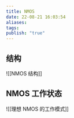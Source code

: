 ```yaml
---
title: NMOS
date: 22-08-21 16:03:54
aliases: 
tags: 
publish: "true"
---
```

## 结构

![[NMOS 结构]]

## NMOS 工作状态

![[理想 NMOS 的工作模式]]
